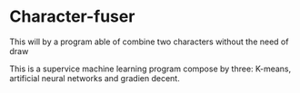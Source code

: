 # Character-fuser
This will by a program able of combine two characters without the need of draw

This is a supervice machine learning program compose by three: K-means, artificial neural networks and gradien decent.
